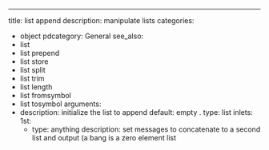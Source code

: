 ---
title: list append
description: manipulate lists
categories:
- object
pdcategory: General
see_also:
- list
- list prepend
- list store
- list split
- list trim
- list length
- list fromsymbol
- list tosymbol
arguments:
- description: initialize the list to append 
  default: empty
.
  type: list
inlets:
  1st:
  - type: anything
    description: set messages to concatenate to a second list and output (a bang is
      a zero element list
